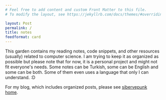 ```yaml
---
# Feel free to add content and custom Front Matter to this file.
# To modify the layout, see https://jekyllrb.com/docs/themes/#overriding-theme-defaults

layout: Post
permalink: /
title: notes
feedformat: card
---
```


This garden contains my reading notes, code snippets, and other resources (usually) related to computer science. I am trying to keep it as organized as possible but please note that for now, it is a personal project and might not fit everyone's needs. Some notes can be Turkish, some can be English and some can be both. Some of them even uses a language that only I can understand. :D

For my blog, which includes organized posts, please see [sibervepunk home](https://sibervepunk.com).